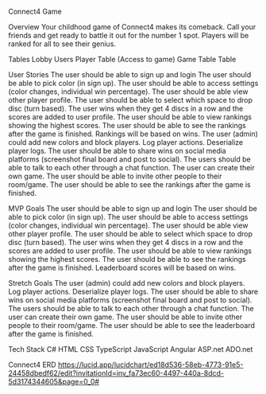 Connect4 Game

Overview
Your childhood game of Connect4 makes its comeback. Call your friends and get ready to battle it out for the number 1 spot. Players will be ranked for all to see their genius.

Tables
Lobby
Users
Player Table (Access to game)
Game Table
Table

User Stories
The user should be able to sign up and login
The user should be able to pick color (in sign up).
The user should be able to access settings (color changes, individual win percentage).
The user should be able view other player profile.
The user should be able to select which space to drop disc (turn based).
The user wins when they get 4 discs in a row and the scores are added to user profile.
The user should be able to view rankings showing the highest scores.
The user should be able to see the rankings after the game is finished.
Rankings will be based on wins.
The user (admin) could add new colors and block players.
Log player actions.
Deserialize player logs.
The user should be able to share wins on social media platforms (screenshot final board and post to social).
The users should be able to talk to each other through a chat function.
The user can create their own game.
The user should be able to invite other people to their room/game.
The user should be able to see the rankings after the game is finished.


MVP Goals
The user should be able to sign up and login
The user should be able to pick color (in sign up).
The user should be able to access settings (color changes, individual win percentage).
The user should be able view other player profile.
The user should be able to select which space to drop disc (turn based).
The user wins when they get 4 discs in a row and the scores are added to user profile.
The user should be able to view rankings showing the highest scores.
The user should be able to see the rankings after the game is finished.
Leaderboard scores will be based on wins.


Stretch Goals
The user (admin) could add new colors and block players.
Log player actions.
Deserialize player logs.
The user should be able to share wins on social media platforms (screenshot final board and post to social).
The users should be able to talk to each other through a chat function.
The user can create their own game.
The user should be able to invite other people to their room/game.
The user should be able to see the leaderboard after the game is finished.

Tech Stack
C#
HTML
CSS
TypeScript
JavaScript
Angular
ASP.net
ADO.net

Connect4 ERD
https://lucid.app/lucidchart/ed18d536-58eb-4773-91e5-24458dbedf62/edit?invitationId=inv_fa73ec60-4497-440a-8dcd-5d3174344605&page=0_0#
